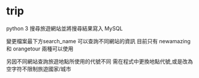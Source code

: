 # trip
python 3 搜尋旅遊網站並將搜尋結果寫入 MySQL

變更檔案最下方search_name 可以查詢不同網站的資訊
目前只有 newamazing 和 orangetour 兩種可以使用

另因不同網站查詢旅遊地點所使用的代號不同
需在程式中更換地點代號,或是改為空字符不限制旅遊國家/城市
